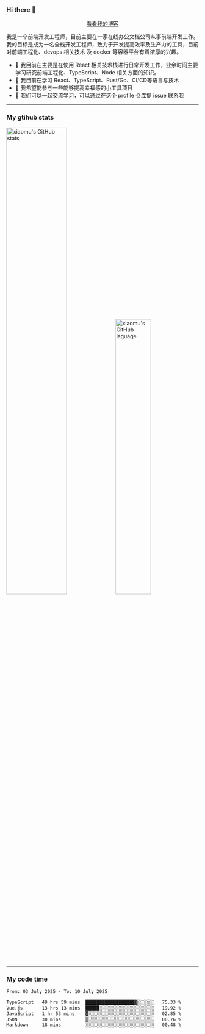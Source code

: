 ### Hi there 👋

<p align="center">
  <a href="https://blog.realjacket.fun">看看我的博客</a>
</p>

我是一个前端开发工程师，目前主要在一家在线办公文档公司从事前端开发工作。我的目标是成为一名全栈开发工程师，致力于开发提高效率及生产力的工具，目前对前端工程化、devops 相关技术 及 docker 等容器平台有着浓厚的兴趣。

- 🔭 我目前在主要是在使用 React 相关技术栈进行日常开发工作，业余时间主要学习研究前端工程化、TypeScript、Node 相关方面的知识。
- 🌱 我目前在学习 React、TypeScript、Rust/Go、CI/CD等语言与技术
- 👯 我希望能参与一些能够提高幸福感的小工具项目
- 💬 我们可以一起交流学习，可以通过在这个 profile 仓库提 issue 联系我

***

### My gtihub stats

<a><img src="https://github-readme-stats-git-masterrstaa-rickstaa.vercel.app/api?username=real-jacket&&show_icons=true" title="xiaomu's GitHub stats" alt="xiaomu's GitHub stats" style="width:56%;"/></a>
<a><img src="https://github-readme-stats-git-masterrstaa-rickstaa.vercel.app/api/top-langs/?username=real-jacket&layout=compact" title="xiaomu's GitHub laguage" alt="xiaomu's GitHub laguage" style="width:43%;"/><a/>

***

### My code time

<!--START_SECTION:waka-->

```txt
From: 03 July 2025 - To: 10 July 2025

TypeScript   49 hrs 59 mins  ██████████████████▓░░░░░░   75.33 %
Vue.js       13 hrs 13 mins  █████░░░░░░░░░░░░░░░░░░░░   19.92 %
JavaScript   1 hr 53 mins    ▓░░░░░░░░░░░░░░░░░░░░░░░░   02.85 %
JSON         30 mins         ▒░░░░░░░░░░░░░░░░░░░░░░░░   00.76 %
Markdown     18 mins         ░░░░░░░░░░░░░░░░░░░░░░░░░   00.48 %
```

<!--END_SECTION:waka-->
